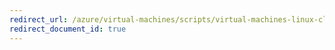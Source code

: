 ```yaml
---
redirect_url: /azure/virtual-machines/scripts/virtual-machines-linux-cli-sample-copy-managed-disks-to-same-or-different-subscription
redirect_document_id: true
---
```

